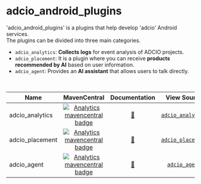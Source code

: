 # adcio_android_plugins
'adcio_android_plugins' is a plugins that help develop 'adcio' Android services.  
The plugins can be divided into three main categories.

- `adcio_analytics`: **Collects logs** for event analysis of ADCIO projects.
- `adcio_placement`: It is a plugin where you can receive **products recommended by AI** based on user information.
- `adcio_agent`: Provides an **AI assistant** that allows users to talk directly.

</br>

| Name                   | MavenCentral                                                                                                                                                                                                                                                                                                      | Documentation                                                     | View Source  
|------------------------|:-----------------------------------------------------------------------------------------------------------------------------------------------------:|:-------------------------------------------------------------------:|:---------------------------------------------------------------------------------------------------------------------------------:|
| adcio_analytics              | [![Analytics mavencentral badge](https://img.shields.io/maven-central/v/io.github.corca-ai/adcio_analytics.svg)](https://central.sonatype.com/artifact/io.github.corca-ai/adcio_analytics/0.0.1)    | [📖](https://docs.adcio.ai/en/sdk/log-collection/android)| [`adcio_analytics`](https://github.com/corca-ai/adcio_android_plugins/tree/develop/adcio_analytics)
| adcio_placement              | [![Analytics mavencentral badge](https://img.shields.io/maven-central/v/io.github.corca-ai/adcio_placement.svg)](https://central.sonatype.com/artifact/io.github.corca-ai/adcio_placement/0.0.1)     | [📖](https://docs.adcio.ai/en/sdk/suggestions/android)| [`adcio_placement`](https://github.com/corca-ai/adcio_android_plugins/tree/develop/adcio_placement)
| adcio_agent              | [![Analytics mavencentral badge](https://img.shields.io/maven-central/v/io.github.corca-ai/adcio_agent.svg)](https://central.sonatype.com/artifact/io.github.corca-ai/adcio_agent/0.0.1)| [📖](https://docs.adcio.ai/en/sdk/agent/android)| [`adcio_agent`](https://github.com/corca-ai/adcio_android_plugins/tree/develop/adcio_agent)       
    
   

